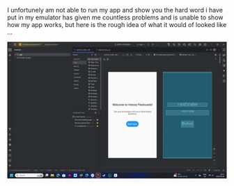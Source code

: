 I unfortunely am not able to run my app and show you the hard word i have put in my emulator has given me countless problems and is unable to show how my app works, but here is the rough idea of what it would of looked like ...

![Alt text](https://github.com/ChloeAylwin/flashcards/blob/b07d302225052a82d0b05d1dca9187b06adb1ce6/Screenshot%202025-05-18%20204722.png)
